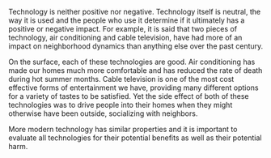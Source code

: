 Technology is neither positive nor negative.  Technology itself is neutral, the way it is used and the people who use it determine if it ultimately has a positive or negative impact.  For example, it is said that two pieces of technology, air conditioning and cable television, have had more of an impact on neighborhood dynamics than anything else over the past century.  

On the surface, each of these technologies are good.  Air conditioning has made our homes much more comfortable and has reduced the rate of death during hot summer months.  Cable television is one of the most cost effective forms of entertainment we have, providing many different options for a variety of tastes to be satisfied.  Yet the side effect of both of these technologies was to drive people into their homes when they might otherwise have been outside, socializing with neighbors.

More modern technology has similar properties and it is important to evaluate all technologies for their potential benefits as well as their potential harm.
